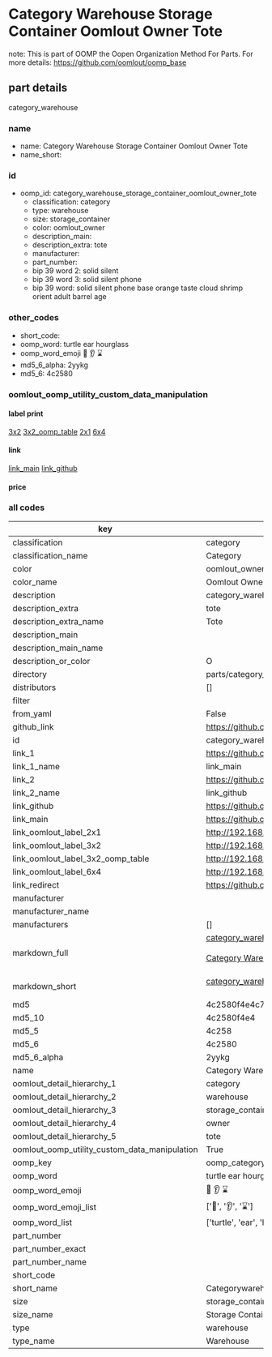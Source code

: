 # Category Warehouse Storage Container Oomlout Owner Tote  

note: This is part of OOMP the Oopen Organization Method For Parts. For more details: https://github.com/oomlout/oomp_base

##  part details
  



category_warehouse



### name
* name: Category Warehouse Storage Container Oomlout Owner Tote
* name_short: 
### id
* oomp_id: category_warehouse_storage_container_oomlout_owner_tote
  * classification: category
  * type: warehouse
  * size: storage_container
  * color: oomlout_owner
  * description_main: 
  * description_extra: tote
  * manufacturer: 
  * part_number: 
  * bip 39 word 2: solid silent
  * bip 39 word 3: solid silent phone
  * bip 39 word: solid silent phone base orange taste cloud shrimp orient adult barrel age

### other_codes
* short_code: 
* oomp_word: turtle ear hourglass
* oomp_word_emoji :turtle: :ear: :hourglass:
* md5_6_alpha: 2yykg
* md5_6: 4c2580






### oomlout_oomp_utility_custom_data_manipulation
#### label print
[3x2](http://192.168.1.245:1112/?label=oomp%202yykg)
[3x2_oomp_table](http://192.168.1.108:1112/?label=oomp%202yykg)
[2x1](http://192.168.1.242:1112/?label=oomp%202yykg)
[6x4](http://192.168.1.55:1112/?label=oomp%202yykg)    

#### link

[link_main](https://github.com/oomlout/oomlout_oomp_version_1_messy/tree/main/parts/category_warehouse_storage_container_oomlout_owner_tote) [link_github](https://github.com/oomlout/oomlout_oomp_version_1_messy/tree/main/parts/category_warehouse_storage_container_oomlout_owner_tote)                             

#### price







### all codes 
| key | value |  
| --- | --- |  
| classification | category |  
| classification_name | Category |  
| color | oomlout_owner |  
| color_name | Oomlout Owner |  
| description | category_warehouse |  
| description_extra | tote |  
| description_extra_name | Tote |  
| description_main |  |  
| description_main_name |  |  
| description_or_color | O  |  
| directory | parts/category_warehouse_storage_container_oomlout_owner_tote |  
| distributors | [] |  
| filter |  |  
| from_yaml | False |  
| github_link | https://github.com/oomlout/oomlout_oomp_part_src/tree/main/parts/category_warehouse_storage_container_oomlout_owner_tote |  
| id | category_warehouse_storage_container_oomlout_owner_tote |  
| link_1 | https://github.com/oomlout/oomlout_oomp_version_1_messy/tree/main/parts/category_warehouse_storage_container_oomlout_owner_tote |  
| link_1_name | link_main |  
| link_2 | https://github.com/oomlout/oomlout_oomp_version_1_messy/tree/main/parts/category_warehouse_storage_container_oomlout_owner_tote |  
| link_2_name | link_github |  
| link_github | https://github.com/oomlout/oomlout_oomp_version_1_messy/tree/main/parts/category_warehouse_storage_container_oomlout_owner_tote |  
| link_main | https://github.com/oomlout/oomlout_oomp_version_1_messy/tree/main/parts/category_warehouse_storage_container_oomlout_owner_tote |  
| link_oomlout_label_2x1 | http://192.168.1.242:1112/?label=oomp%202yykg |  
| link_oomlout_label_3x2 | http://192.168.1.245:1112/?label=oomp%202yykg |  
| link_oomlout_label_3x2_oomp_table | http://192.168.1.108:1112/?label=oomp%202yykg |  
| link_oomlout_label_6x4 | http://192.168.1.55:1112/?label=oomp%202yykg |  
| link_redirect | https://github.com/oomlout/oomlout_oomp_version_1_messy/tree/main/parts/category_warehouse_storage_container_oomlout_owner_tote |  
| manufacturer |  |  
| manufacturer_name |  |  
| manufacturers | [] |  
| markdown_full | [category_warehouse_storage_container_oomlout_owner_tote](none)<br>[](none)<br>[Category Warehouse Storage Container Oomlout Owner Tote](none)<br><br> |  
| markdown_short | [category_warehouse_storage_container_oomlout_owner_tote](none)<br><br> |  
| md5 | 4c2580f4e4c7257f78cde12f47321e75 |  
| md5_10 | 4c2580f4e4 |  
| md5_5 | 4c258 |  
| md5_6 | 4c2580 |  
| md5_6_alpha | 2yykg |  
| name | Category Warehouse Storage Container Oomlout Owner Tote |  
| oomlout_detail_hierarchy_1 | category |  
| oomlout_detail_hierarchy_2 | warehouse |  
| oomlout_detail_hierarchy_3 | storage_container |  
| oomlout_detail_hierarchy_4 | owner |  
| oomlout_detail_hierarchy_5 | tote |  
| oomlout_oomp_utility_custom_data_manipulation | True |  
| oomp_key | oomp_category_warehouse_storage_container_oomlout_owner_tote |  
| oomp_word | turtle ear hourglass |  
| oomp_word_emoji | :turtle: :ear: :hourglass: |  
| oomp_word_emoji_list | [':turtle:', ':ear:', ':hourglass:'] |  
| oomp_word_list | ['turtle', 'ear', 'hourglass'] |  
| part_number |  |  
| part_number_exact |  |  
| part_number_name |  |  
| short_code |  |  
| short_name | Categorywarehouse |  
| size | storage_container |  
| size_name | Storage Container |  
| type | warehouse |  
| type_name | Warehouse |  
